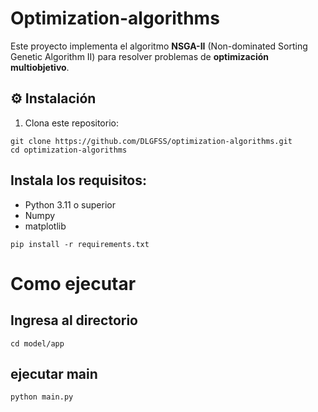 # Optimization-algorithms
Este proyecto implementa el algoritmo **NSGA-II** (Non-dominated Sorting Genetic Algorithm II) para resolver problemas de **optimización multiobjetivo**.


## ⚙️ Instalación

1. Clona este repositorio:

```
git clone https://github.com/DLGFSS/optimization-algorithms.git
cd optimization-algorithms
```
## Instala los requisitos:

- Python 3.11 o superior
- Numpy
- matplotlib
```
pip install -r requirements.txt
```
# Como ejecutar 

## Ingresa al directorio 
 ```
 cd model/app
 ```

 ## ejecutar main

 ```
 python main.py
 ```




